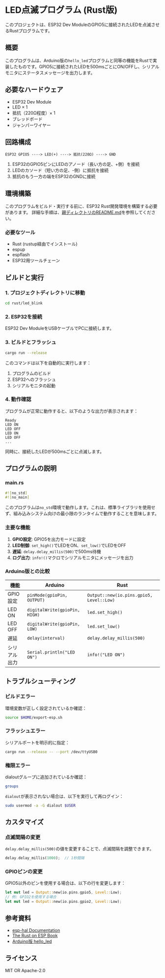 # LED点滅プログラム (Rust版)

このプロジェクトは、ESP32 Dev ModuleのGPIO5に接続されたLEDを点滅させるRustプログラムです。

## 概要

このプログラムは、Arduino版の`hello_led`プログラムと同等の機能をRustで実装したものです。GPIO5に接続されたLEDを500msごとにON/OFFし、シリアルモニタにステータスメッセージを出力します。

## 必要なハードウェア

- ESP32 Dev Module
- LED × 1
- 抵抗（220Ω程度）× 1
- ブレッドボード
- ジャンパーワイヤー

## 回路構成

```
ESP32 GPIO5 ----> LED(+) ----> 抵抗(220Ω) ----> GND
```

1. ESP32のGPIO5ピンにLEDのアノード（長い方の足、+側）を接続
2. LEDのカソード（短い方の足、-側）に抵抗を接続
3. 抵抗のもう一方の端をESP32のGNDに接続

## 環境構築

このプログラムをビルド・実行する前に、ESP32 Rust開発環境を構築する必要があります。
詳細な手順は、[親ディレクトリのREADME.md](../README.md)を参照してください。

### 必要なツール

- Rust (rustup経由でインストール)
- espup
- espflash
- ESP32用ツールチェーン

## ビルドと実行

### 1. プロジェクトディレクトリに移動

```bash
cd rust/led_blink
```

### 2. ESP32を接続

ESP32 Dev ModuleをUSBケーブルでPCに接続します。

### 3. ビルドとフラッシュ

```bash
cargo run --release
```

このコマンドは以下を自動的に実行します：
1. プログラムのビルド
2. ESP32へのフラッシュ
3. シリアルモニタの起動

### 4. 動作確認

プログラムが正常に動作すると、以下のような出力が表示されます：

```
Ready
LED ON
LED OFF
LED ON
LED OFF
...
```

同時に、接続したLEDが500msごとに点滅します。

## プログラムの説明

### main.rs

```rust
#![no_std]
#![no_main]
```

このプログラムは`no_std`環境で動作します。これは、標準ライブラリを使用せず、組み込みシステム向けの最小限のランタイムで動作することを意味します。

### 主要な機能

1. **GPIO設定**: GPIO5を出力モードに設定
2. **LED制御**: `set_high()`でLEDをON、`set_low()`でLEDをOFF
3. **遅延**: `delay.delay_millis(500)`で500ms待機
4. **ログ出力**: `info!()`マクロでシリアルモニタにメッセージを出力

### Arduino版との比較

| 機能 | Arduino | Rust |
|------|---------|------|
| GPIO設定 | `pinMode(gpioPin, OUTPUT)` | `Output::new(io.pins.gpio5, Level::Low)` |
| LED ON | `digitalWrite(gpioPin, HIGH)` | `led.set_high()` |
| LED OFF | `digitalWrite(gpioPin, LOW)` | `led.set_low()` |
| 遅延 | `delay(interval)` | `delay.delay_millis(500)` |
| シリアル出力 | `Serial.println("LED ON")` | `info!("LED ON")` |

## トラブルシューティング

### ビルドエラー

環境変数が正しく設定されているか確認：

```bash
source $HOME/export-esp.sh
```

### フラッシュエラー

シリアルポートを明示的に指定：

```bash
cargo run --release -- --port /dev/ttyUSB0
```

### 権限エラー

dialoutグループに追加されているか確認：

```bash
groups
```

`dialout`が表示されない場合は、以下を実行して再ログイン：

```bash
sudo usermod -a -G dialout $USER
```

## カスタマイズ

### 点滅間隔の変更

`delay.delay_millis(500)`の値を変更することで、点滅間隔を調整できます。

```rust
delay.delay_millis(1000);  // 1秒間隔
```

### GPIOピンの変更

GPIO5以外のピンを使用する場合は、以下の行を変更します：

```rust
let mut led = Output::new(io.pins.gpio5, Level::Low);
// 例: GPIO2を使用する場合
let mut led = Output::new(io.pins.gpio2, Level::Low);
```

## 参考資料

- [esp-hal Documentation](https://docs.esp-rs.org/esp-hal/)
- [The Rust on ESP Book](https://docs.esp-rs.org/book/)
- [Arduino版 hello_led](../../2.1/hello_led/hello_led.ino)

## ライセンス

MIT OR Apache-2.0
